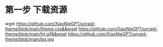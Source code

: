 # 第一步 下载资源

wget https://github.com/XiaoNieGPT/unraid-theme/blob/main/theme.css&&wget https://github.com/XiaoNieGPT/unraid-theme/blob/main/ht.gif&&wget https://github.com/XiaoNieGPT/unraid-theme/blob/main/bg.jpg


